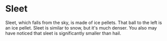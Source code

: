 # Sleet

Sleet, which falls from the sky, is made of ice pellets. That ball to the left
is an ice pellet. Sleet is similar to snow, but it's much denser. You also may
have noticed that sleet is significantly smaller than hail.
